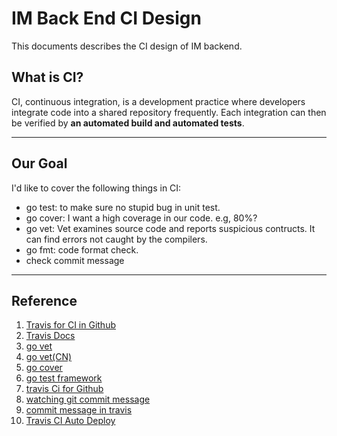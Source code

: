 # IM Back End CI Design

This documents describes the CI design of IM backend.

## What is CI?

CI, continuous integration, is a development practice where developers integrate code into a shared repository frequently. Each integration can then be verified by **an automated build and automated tests**.

---

## Our Goal

I'd like to cover the following things in CI:

+ go test: to make sure no stupid bug in unit test.
+ go cover: I want a high coverage in our code. e.g, 80%?
+ go vet: Vet examines source code and reports suspicious contructs. It can find errors not caught by the compilers.
+ go fmt: code format check.
+ check commit message

---

## Reference

1. [Travis for CI in Github](https://maiyang.me/post/2017-06-17-github-travis-ci-coveralls/)
2. [Travis Docs](https://docs.travis-ci.com/user/languages/go/)
3. [go vet](https://golang.org/cmd/vet/)
4. [go vet(CN)](https://studygolang.com/articles/9619)
5. [go cover](https://golang.org/cmd/cover/)
6. [go test framework](https://golang.org/pkg/testing/)
7. [travis Ci for Github](https://lingxiankong.github.io/2018-06-28-travis-ci-integration.html)
8. [watching git commit message](https://www.npmjs.com/package/git-commit-msg-linter)
9. [commit message in travis](https://segmentfault.com/a/1190000021007124?utm_source=tag-newest)
10. [Travis CI Auto Deploy](https://segmentfault.com/a/1190000011218410)
